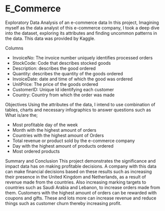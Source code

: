 # E_Commerce
Exploratory Data Analysis of an e-commerce data
In this project, Imagining myself as the data analyst of this e-commerce company, I took a deep dive into the dataset, exploring its attributes and finding uncommon patterns in the data.
This data was provided by Kaggle.

Columns
* InvoiceNo: The invoice number uniquely identifies processed orders
* StockCode: Code that describes stocked goods
* Description: describes the good ordered
* Quantity: describes the quantity of the goods ordered
* InvoiceDate: date and time of which the good was ordered
* UnitPrice: The price of the goods ordered
* CustomerID: Unique Id identifying each customer
* Country: Country from which the order was made



Objectives
Using the attributes of the data, I intend to use combination of tables, charts and necessary infographics to answer questions such as What is/are the;
* Most profitable day of the week
* Month with the highest amount of orders
* Countries with the highest amount of Orders
* Total revenue or product sold by the e-commerce company
* Day with the highest amount of products ordered
* Most ordered products

Summary and Conclusion
This project demonstrates the significance and impact data has on making profitable decisions. A company with this data can make financial decisions based on these results such as increasing their presence in the United Kingdom and Netherlands, as a result of revenue made from the countries.
Also increasing marking targets to countries such as Saudi Arabia and Lebanon, to increase orders made from them. Customers with the highest amount of orders can be rewarded with coupons and gifts. 
These and lots more can increase revenue and reduce things such as customer churn thereby increasing profit.


